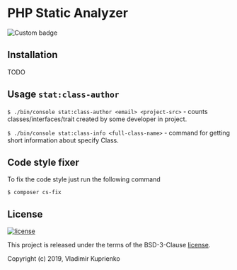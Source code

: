 PHP Static Analyzer
===================

![Custom badge](https://img.shields.io/badge/greeflas-default--project-red.svg)

Installation
------------

TODO

Usage `stat:class-author`
-----

`$ ./bin/console stat:class-author <email> <project-src>` - counts classes/interfaces/trait
created by some developer in project.

`$ ./bin/console stat:class-info <full-class-name>` - command for getting short information about specify Class.
 
Code style fixer
----------------


To fix the code style just run the following command

```
$ composer cs-fix
```

License
-------

[![license](https://img.shields.io/github/license/greeflas/default-project.svg)](LICENSE)

This project is released under the terms of the BSD-3-Clause [license](LICENSE).

Copyright (c) 2019, Vladimir Kuprienko

